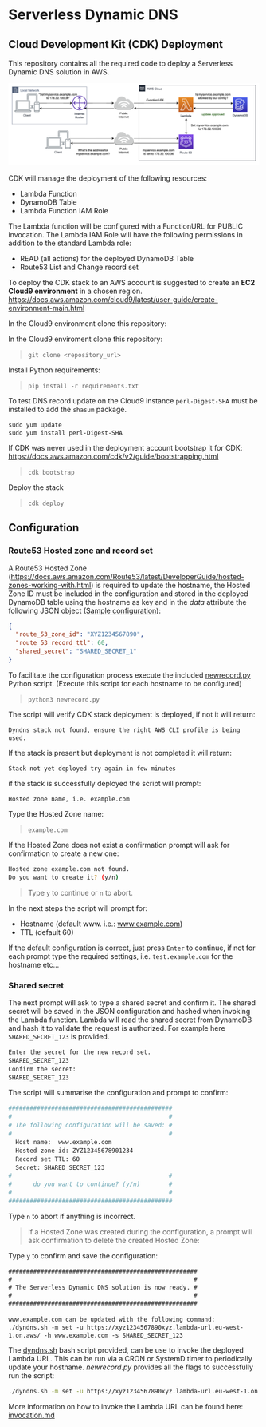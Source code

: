 # Serverless Dynamic DNS

## Cloud Development Kit (CDK) Deployment

This repository contains all the required code to deploy a Serverless Dynamic DNS solution in AWS.

![Architecture diagram](images/architecture.png?raw=true "Architecture")

CDK will manage the deployment of the following resources:

- Lambda Function
- DynamoDB Table
- Lambda Function IAM Role

The Lambda function will be configured with a FunctionURL for PUBLIC invocation.
The Lambda IAM Role will have the following permissions in addition to the standard Lambda role:

- READ (all actions) for the deployed DynamoDB Table
- Route53 List and Change record set

To deploy the CDK stack to an AWS account is suggested to create an **EC2 Cloud9 environment** in a chosen region.
https://docs.aws.amazon.com/cloud9/latest/user-guide/create-environment-main.html

In the Cloud9 environment clone this repository:

In the Cloud9 enviroment clone this repository:
>` git clone <repository_url> `

Install Python requirements:

> `pip install -r requirements.txt`

To test DNS record update on the Cloud9 instance `perl-Digest-SHA` must be installed to add the `shasum` package.
 ```
 sudo yum update
 sudo yum install perl-Digest-SHA
 ```


If CDK was never used in the deployment account bootstrap it for CDK:
https://docs.aws.amazon.com/cdk/v2/guide/bootstrapping.html

> `cdk bootstrap`

Deploy the stack

> `cdk deploy`

## Configuration

### Route53 Hosted zone and record set

A Route53 Hosted Zone (https://docs.aws.amazon.com/Route53/latest/DeveloperGuide/hosted-zones-working-with.html) is required to update the hostname, the Hosted Zone ID must be included in the configuration and stored in the deployed DynamoDB table using the hostname as key and in the _data_ attribute the following JSON object ([Sample configuration](www.example.com.json)):

```JSON
{
  "route_53_zone_id": "XYZ1234567890",
  "route_53_record_ttl": 60,
  "shared_secret": "SHARED_SECRET_1"
}
```

To facilitate the configuration process execute the included [newrecord.py](newrecord.py) Python script.
(Execute this script for each hostname to be configured)

> `python3 newrecord.py`

The script will verify CDK stack deployment is deployed, if not it will return:

```
Dyndns stack not found, ensure the right AWS CLI profile is being used.
```

If the stack is present but deployment is not completed it will return:

```
Stack not yet deployed try again in few minutes
```

if the stack is successfully deployed the script will prompt:

```
Hosted zone name, i.e. example.com
```

Type the Hosted Zone name:

> `example.com`

If the Hosted Zone does not exist a confirmation prompt will ask for confirmation to create a new one:

```bash
Hosted zone example.com not found.
Do you want to create it? (y/n)
```

> Type `y` to continue or `n` to abort.

In the next steps the script will prompt for:

- Hostname (default www. i.e.: www.example.com)
- TTL (default 60)

If the default configuration is correct, just press `Enter` to continue, if not for each prompt type the required settings, i.e. `test.example.com` for the hostname etc...

### Shared secret

The next prompt will ask to type a shared secret and confirm it. The shared secret will be saved in the JSON configuration and hashed when invoking the Lambda function. Lambda will read the shared secret from DynamoDB and hash it to validate the request is authorized. For example here `SHARED_SECRET_123` is provided.

```bash
Enter the secret for the new record set.
SHARED_SECRET_123
Confirm the secret:
SHARED_SECRET_123
```

The script will summarise the configuration and prompt to confirm:

```bash
##############################################
#                                            #
# The following configuration will be saved: #
#                                            #
  Host name:  www.example.com
  Hosted zone id: ZYZ12345678901234
  Record set TTL: 60
  Secret: SHARED_SECRET_123
#                                            #
#      do you want to continue? (y/n)        #
#                                            #
##############################################
```

Type `n` to abort if anything is incorrect.

> If a Hosted Zone was created during the configuration, a prompt will ask confirmation to delete the created Hosted Zone:

Type `y` to confirm and save the configuration:

```
#####################################################
#                                                   #
# The Serverless Dynamic DNS solution is now ready. #
#                                                   #
#####################################################

www.example.com can be updated with the following command:
./dyndns.sh -m set -u https://xyz1234567890xyz.lambda-url.eu-west-1.on.aws/ -h www.example.com -s SHARED_SECRET_123
```

The [dyndns.sh](dyndns.sh) bash script provided, can be use to invoke the deployed Lambda URL. This can be run via a CRON or SystemD timer to periodically update your hostname.
_newrecord.py_ provides all the flags to successfully run the script:

```bash
./dyndns.sh -m set -u https://xyz1234567890xyz.lambda-url.eu-west-1.on.aws/ -h www.example.com -s SHARED_SECRET_123
```

More information on how to invoke the Lambda URL can be found here: [invocation.md](invocation.md)
